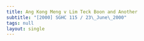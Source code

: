 ```yaml
---
title: Ang Kong Meng v Lim Teck Boon and Another
subtitle: "[2000] SGHC 115 / 23\_June\_2000"
tags: null
layout: single
---
```


